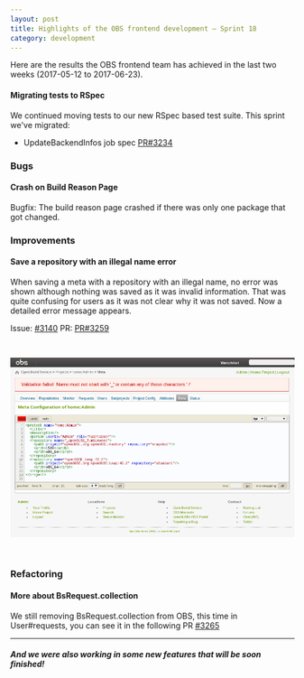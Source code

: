 ```yaml
---
layout: post
title: Highlights of the OBS frontend development – Sprint 18
category: development
---
```

<p>
  Here are the results the OBS frontend team has achieved in the last two weeks (2017-05-12 to 2017-06-23).
</p>


<h4>Migrating tests to RSpec</h4>
<p>
  We continued moving tests to our new RSpec based test suite. This sprint we've
  migrated:
</p>
<ul>
  <li>
    UpdateBackendInfos job spec
    <a href="https://github.com/openSUSE/open-build-service/pull/3234">PR#3234</a> 
  </li>
</ul>

<h3>Bugs</h3>

<h4>Crash on Build Reason Page</h4>
<p>
    Bugfix: The build reason page crashed if there was only one package that got changed.
</p>


<h3>Improvements</h3>

<h4>Save a repository with an illegal name error</h4>
<p>
When saving a meta with a repository with an illegal name, no error was shown although nothing was saved as it was invalid information. That was quite confusing for users as it was not clear why it was not saved. Now a detailed error message appears.
<p>
</p>
Issue: <a href="https://github.com/openSUSE/open-build-service/issues/3140">#3140</a>
PR: <a href="https://github.com/openSUSE/open-build-service/pull/3259">PR#3259</a>
</p>

<p>
  <img src="/images/posts/sprint_18_save_repository_ilegal_name.png" alt="Error on save repository with ilegal name" style="margin: 30px 0 30px 0;">
</p>


<h3>Refactoring</h3>

<h4>More about BsRequest.collection</h4>

<p>We still removing BsRequest.collection from OBS, this time in User#requests, you can see it in the following PR <a href='https://github.com/openSUSE/open-build-service/pull/3265'>#3265</a>
</p>

<hr>
<h5>And we were also working in some new features that will be soon finished!</h5>
